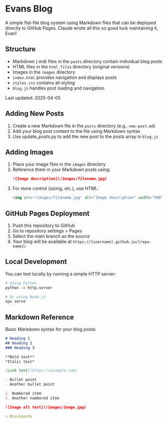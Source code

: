 # Evans Blog

A simple flat-file blog system using Markdown files that can be deployed directly to GitHub Pages. Claude wrote all this so good luck maintaining it, Evan!

## Structure
- Markdown (.md) files in the `posts` directory contain individual blog posts
- HTML files in the `html_files` directory (original versions)
- Images in the `images` directory
- `index.html` provides navigation and displays posts
- `styles.css` contains all styling
- `blog.js` handles post loading and navigation

Last updated: 2025-04-05

## Adding New Posts
1. Create a new Markdown file in the `posts` directory (e.g., `new-post.md`)
2. Add your blog post content to the file using Markdown syntax
3. Use update_posts.py to add the new post to the posts array in `blog.js`

## Adding Images
1. Place your image files in the `images` directory
2. Reference them in your Markdown posts using:
   ```markdown
   ![Image description](/images/filename.jpg)
   ```
3. For more control (sizing, etc.), use HTML:
   ```html
   <img src="/images/filename.jpg" alt="Image description" width="500">
   ```

## GitHub Pages Deployment
1. Push this repository to GitHub
2. Go to repository settings > Pages
3. Select the main branch as the source
4. Your blog will be available at `https://[username].github.io/[repo-name]/`

## Local Development
You can test locally by running a simple HTTP server:

```bash
# Using Python
python -m http.server

# Or using Node.js
npx serve
```

## Markdown Reference
Basic Markdown syntax for your blog posts:

```markdown
# Heading 1
## Heading 2
### Heading 3

**Bold text**
*Italic text*

[Link text](https://example.com)

- Bullet point
- Another bullet point

1. Numbered item
2. Another numbered item

![Image alt text](/images/image.jpg)

> Blockquote
